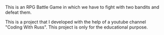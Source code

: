This is an RPG Battle Game in which we have to fight with two bandits and defeat them.

This is a project that I developed with the help of a youtube channel "Coding With Russ". 
This project is only for the educational purpose.
